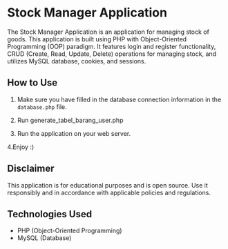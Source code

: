# Stock Manager Application

The Stock Manager Application is an application for managing stock of goods. This application is built using PHP with Object-Oriented Programming (OOP) paradigm. It features login and register functionality, CRUD (Create, Read, Update, Delete) operations for managing stock, and utilizes MySQL database, cookies, and sessions.

## How to Use

1. Make sure you have filled in the database connection information in the `database.php` file.

2. Run generate_tabel_barang_user.php

3. Run the application on your web server.

4.Enjoy :)

## Disclaimer

This application is for educational purposes and is open source. Use it responsibly and in accordance with applicable policies and regulations.

## Technologies Used

- PHP (Object-Oriented Programming)
- MySQL (Database)

